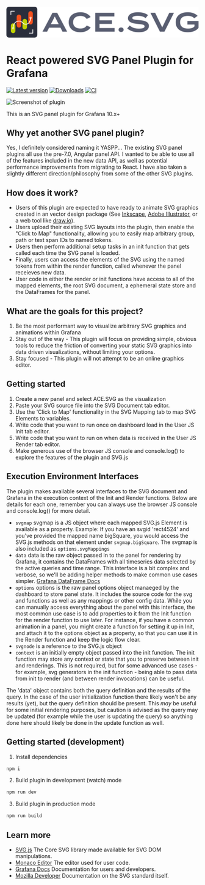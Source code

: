 ![ACE.SVG LOGO](https://github.com/ACE-IoT-Solutions/ace-svg-react/raw/main/src/img/logo-type.svg)
# React powered SVG Panel Plugin for Grafana

[![Latest version](https://img.shields.io/badge/dynamic/json?logo=grafana&color=F47A20&label=marketplace&prefix=v&query=%24.items%5B%3F%28%40.slug%20%3D%3D%20%22aceiot-svg-panel%22%29%5D.version&url=https%3A%2F%2Fgrafana.com%2Fapi%2Fplugins)](https://grafana.com/grafana/plugins/aceiot-svg-panel/)
[![Downloads](https://img.shields.io/badge/dynamic/json?logo=grafana&color=F47A20&label=downloads&query=%24.items%5B%3F%28%40.slug%20%3D%3D%20%22aceiot-svg-panel%22%29%5D.downloads&url=https%3A%2F%2Fgrafana.com%2Fapi%2Fplugins)](https://grafana.com/grafana/plugins/aceiot-svg-panel/)
[![CI](https://github.com/ACE-IoT-Solutions/ace-svg-react/actions/workflows/ci.yml/badge.svg?branch=main)](https://github.com/ACE-IoT-Solutions/ace-svg-react/actions/workflows/ci.yml)

![Screenshot of plugin](https://media.giphy.com/media/YRE4DxPYqy3XCR6rL4/giphy.gif)

This is an SVG panel plugin for Grafana 10.x+

## Why yet another SVG panel plugin?
Yes, I definitely considered naming it YASPP...
The existing SVG panel plugins all use the pre-7.0, Angular panel API. I wanted to be able to use all of the features included in the new data API, as well as potential performance improvements from migrating to React.
I have also taken a slightly different direction/philosophy from some of the other SVG plugins.

## How does it work?
- Users of this plugin are expected to have ready to animate SVG graphics created in an vector design package (See [Inkscape](https://inkscape.org/), [Adobe Illustrator](https://www.adobe.com/products/illustrator.html), or a web tool like [draw.io](https://app.diagrams.net/)).
- Users upload their existing SVG layouts into the plugin, then enable the "Click to Map" functionality, allowing you to easily map arbitrary group, path or text span IDs to named tokens.
- Users then perform additional setup tasks in an init function that gets called each time the SVG panel is loaded.
- Finally, users can access the elements of the SVG using the named tokens from within the render function, called whenever the panel receieves new data.
- User code in either the render or init functions have access to all of the mapped elements, the root SVG document, a ephemeral state store and the DataFrames for the panel.

## What are the goals for this project?
1. Be the most performant way to visualize arbitrary SVG graphics and animations within Grafana
2. Stay out of the way - This plugin will focus on providing simple, obvious tools to reduce the friction of converting your static SVG graphics into data driven visualizations, without limiting your options.
3. Stay focused - This plugin will not attempt to be an online graphics editor.

## Getting started
1. Create a new panel and select ACE.SVG as the visualization
2. Paste your SVG source file into the SVG Document tab editor.
3. Use the 'Click to Map' functionality in the SVG Mapping tab to map SVG Elements to variables.
4. Write code that you want to run once on dashboard load in the User JS Init tab editor.
5. Write code that you want to run on when data is received in the User JS Render tab editor.
6. Make generous use of the browser JS console and console.log() to explore the features of the plugin and SVG.js

## Execution Environment Interfaces
The plugin makes available several interfaces to the SVG document and Grafana in the execution context of the Init and Render functions.
Below are details for each one, remember you can always use the browser JS console and console.log() for more detail.

- `svgmap` svgmap is a JS object where each mapped SVG.js Element is available as a property. Example: If you have an svgid 'rect4524' and you've provided the mapped name bigSquare, you would access the SVG.js methods on that element under `svgmap.bigSquare`. The svgmap is also included as `options.svgMappings`
- `data` data is the raw object passed in to the panel for rendering by Grafana, it contains the DataFrames with all timeseries data selected by the active queries and time range. This interface is a bit complex and verbose, so we'll be adding helper methods to make common use cases simpler. [Grafana DataFrame Docs](https://grafana.com/developers/plugin-tools/introduction/data-frames)
- `options` options is the raw panel options object manaeged by the dashboard to store panel state. It includes the source code for the svg and functions as well as any mappings or other config data. While you can manually access everything about the panel with this interface, the most common use case is to add properties to it from the Init function for the render function to use later. For instance, if you have a common animation in a panel, you might create a function for setting it up in Init, and attach it to the options object as a property, so that you can use it in the Render function and keep the logic flow clear.
- `svgnode` is a reference to the SVG.js object
- `context` is an initially empty object passed into the init function.  The init function may store
    any context or state that you to preserve between init and renderings.  This is not required, but
    for some advanced use cases - for example, svg generators in the init function - being able
    to pass data from init to render (and between render invocations) can be useful.

The 'data' object contains both the query definition and the results of the query.  In the case of the
user initialization function there likely won't be any results (yet), but the query definition should
be present.  This _may_ be useful for some initial rendering purposes, but caution is advised as the
query may be updated (for example while the user is updating the query) so anything done here should
likely be done in the update function as well.

## Getting started (development)
1. Install dependencies
```BASH
npm i
```
2. Build plugin in development (watch) mode
```BASH
npm run dev
```
3. Build plugin in production mode
```BASH
npm run build
```

## Learn more
- [SVG.js](https://svgjs.dev) The Core SVG library made available for SVG DOM manipulations.
- [Monaco Editor](https://microsoft.github.io/monaco-editor/) The editor used for user code.
- [Grafana Docs](https://grafana.com/docs/) Documentation for users and developers.
- [Mozilla Developer](https://developer.mozilla.org/en-US/docs/Web/SVG) Documentation on the SVG standard itself.